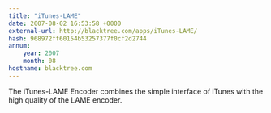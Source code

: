 ```yaml
---
title: "iTunes-LAME"
date: 2007-08-02 16:53:58 +0000
external-url: http://blacktree.com/apps/iTunes-LAME/
hash: 968972ff60154b53257377f0cf2d2744
annum:
    year: 2007
    month: 08
hostname: blacktree.com
---
```


The iTunes-LAME Encoder combines the simple interface of iTunes with the high quality of the LAME encoder.

